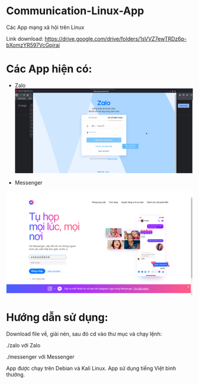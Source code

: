# Communication-Linux-App

  Các App mạng xã hội trên Linux

  Link download: https://drive.google.com/drive/folders/1sVVZ7ewTRDz6p-bXomzYR597VcGpjrai 

# Các App hiện có: 
  - Zalo
![zalo](https://github.com/ninhpn1337/Communication-Linux-App/blob/main/Zalo-Test.png)
  
  - Messenger
  
![messenger](https://github.com/ninhpn1337/Communication-Linux-App/blob/main/Messenger-Test.png)

# Hướng dẫn sử dụng: 

  Download file về, giải nén, sau đó cd vào thư mục và chạy lệnh: 
 
  ./zalo với Zalo
 
  ./messenger với Messenger 
 
  App được chạy trên Debian và Kali Linux. App sử dụng tiếng Việt bình thường.
